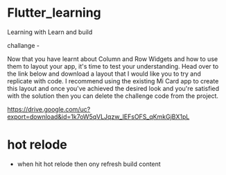 # Flutter_learning
Learning with Learn and build

challange - 

Now that you have learnt about Column and Row Widgets and how to use them to layout your app, it's time to test your understanding. Head over to the link below and download a layout that I would like you to try and replicate with code. I recommend using the existing Mi Card app to create this layout and once you've achieved the desired look and you're satisfied with the solution then you can delete the challenge code from the project.

https://drive.google.com/uc?export=download&id=1k7oW5qVLJqzw_lEFsOFS_qKmkGjBX1pL

# hot relode 
- when hit hot relode then ony refresh build content